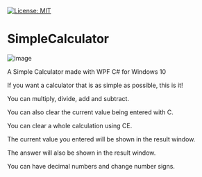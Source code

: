 [![License: MIT](https://img.shields.io/badge/License-MIT-yellow.svg)](https://opensource.org/licenses/MIT)
# SimpleCalculator

![image](https://user-images.githubusercontent.com/18319764/81882717-69589200-9561-11ea-840a-aa792d4a3765.png)

A Simple Calculator made with WPF C# for Windows 10

If you want a calculator that is as simple as possible, this is it!

You can multiply, divide, add and subtract.

You can also clear the current value being entered with C.

You can clear a whole calculation using CE.

The current value you entered will be shown in the result window.

The answer will also be shown in the result window.

You can have decimal numbers and change number signs.
